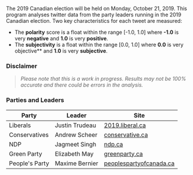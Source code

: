 The 2019 Canadian election will be held on Monday, October 21, 2019. This program analyses twitter data from the party leaders running in the 2019 Canadian election. Two key characteristics for each tweet are measured:

- The **polarity** score is a float within the range [-1.0, 1.0] where **-1.0** is very **negative** and **1.0** is very **positive**.
- The **subjectivity** is a float within the range [0.0, 1.0] where **0.0** is very objective** and **1.0** is very **subjective**.

### Disclaimer

> *Please note that this is a work in progress. Results may not be 100% accurate and there could be errors in the analysis.*

### Parties and Leaders

| Party          | Leader         | Site                                                            |
|----------------|----------------|-----------------------------------------------------------------|
| Liberals       | Justin Trudeau | [2019.liberal.ca](https://2019.liberal.ca/)                     |
| Conservatives  | Andrew Scheer  | [conservative.ca](https://www.conservative.ca/)                 |
| NDP            | Jagmeet Singh  | [ndp.ca](https://www.ndp.ca/)                                   |
| Green Party    | Elizabeth May  | [greenparty.ca](https://www.greenparty.ca/en)                   |
| People's Party | Maxime Bernier | [peoplespartyofcanada.ca](https://www.peoplespartyofcanada.ca/) |
